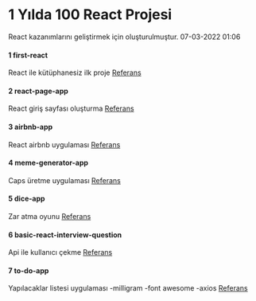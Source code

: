 # 1 Yılda 100 React Projesi
React kazanımlarını geliştirmek için oluşturulmuştur.
07-03-2022 01:06

#### 1 first-react

React ile kütüphanesiz ilk proje
[Referans](https://www.youtube.com/watch?v=bMknfKXIFA8)

#### 2 react-page-app

React giriş sayfası oluşturma
[Referans](https://www.youtube.com/watch?v=bMknfKXIFA8)

#### 3 airbnb-app

React airbnb uygulaması
[Referans](https://www.youtube.com/watch?v=bMknfKXIFA8)

#### 4 meme-generator-app

Caps üretme uygulaması
[Referans](https://www.youtube.com/watch?v=bMknfKXIFA8)

#### 5 dice-app

Zar atma oyunu
[Referans](https://www.youtube.com/watch?v=bMknfKXIFA8)

#### 6 basic-react-interview-question

Api ile kullanıcı çekme
[Referans](https://www.youtube.com/watch?v=NNdc47vVp0c)

#### 7 to-do-app

Yapılacaklar listesi uygulaması
-milligram
-font awesome
-axios
[Referans](https://github.com/nirnejak/todolist)

